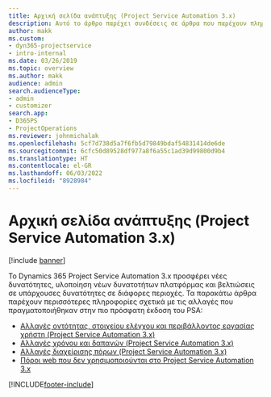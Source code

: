 ```yaml
---
title: Αρχική σελίδα ανάπτυξης (Project Service Automation 3.x)
description: Αυτό το άρθρο παρέχει συνδέσεις σε άρθρα που παρέχουν πληροφορίες ανάπτυξης για το Dynamics 365 Project Service Automation έκδοση (PSA) 3.x.
author: makk
ms.custom:
- dyn365-projectservice
- intro-internal
ms.date: 03/26/2019
ms.topic: overview
ms.author: makk
audience: admin
search.audienceType:
- admin
- customizer
search.app:
- D365PS
- ProjectOperations
ms.reviewer: johnmichalak
ms.openlocfilehash: 5cf7d738d5a7f6fb5d79849bdaf54831414de6de
ms.sourcegitcommit: 6cfc50d89528df977a8f6a55c1ad39d99800d9b4
ms.translationtype: HT
ms.contentlocale: el-GR
ms.lasthandoff: 06/03/2022
ms.locfileid: "8928984"
---
```

# <a name="development-home-page-project-service-automation-3x"></a>Αρχική σελίδα ανάπτυξης (Project Service Automation 3.x)

[!include [banner](../../includes/psa-now-project-operations.md)]

Το Dynamics 365 Project Service Automation 3.x προσφέρει νέες δυνατότητες, υλοποίηση νέων δυνατοτήτων πλατφόρμας και βελτιώσεις σε υπάρχουσες δυνατότητες σε διάφορες περιοχές. Τα παρακάτω άρθρα παρέχουν περισσότερες πληροφορίες σχετικά με τις αλλαγές που πραγματοποιήθηκαν στην πιο πρόσφατη έκδοση του PSA:

- [Αλλαγές οντότητας, στοιχείου ελέγχου και περιβάλλοντος εργασίας χρήστη (Project Service Automation 3.x)](../developer-guides/entity-changes-v3.x.md)
- [Αλλαγές χρόνου και δαπανών (Project Service Automation 3.x)](../developer-guides/time-expense-changes-v3.x.md)
- [Αλλαγές διαχείρισης πόρων (Project Service Automation 3.x)](../developer-guides/resource-management-changes-v3.x.md)
- [Πόροι web που δεν χρησιμοποιούνται στο Project Service Automation 3.x](../developer-guides/web-resources-deprecated-v3.x.md)


[!INCLUDE[footer-include](../../includes/footer-banner.md)]
